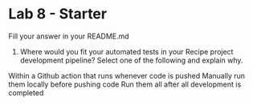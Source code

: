 # Lab 8 - Starter
Fill your answer in your README.md
1. Where would you fit your automated tests in your Recipe project development pipeline? Select one of the following and explain why.

Within a Github action that runs whenever code is pushed 
Manually run them locally before pushing code
Run them all after all development is completed